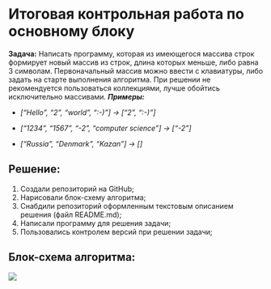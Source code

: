 # Итоговая контрольная работа по основному блоку

**Задача:** Написать программу, которая из имеющегося массива строк формирует новый массив из строк, длина которых меньше, либо равна 3 символам. Первоначальный массив можно ввести с клавиатуры, либо задать на старте выполнения алгоритма. При решении не рекомендуется пользоваться коллекциями, лучше обойтись исключительно массивами.
_**Примеры:**_

* *[“Hello”, “2”, “world”, “:-)”] → [“2”, “:-)”]*

* *[“1234”, “1567”, “-2”, “computer science”] → [“-2”]*

* *[“Russia”, “Denmark”, “Kazan”] → []*

## Решение:

1. Создали репозиторий на GitHub;
2. Нарисовали блок-схему алгоритма;
3. Снабдили репозиторий оформленным текстовым описанием решения (файл README.md);
4. Написали программу для решения задачи;
5. Пользовались контролем версий при решении задачи;

## Блок-схема алгоритма:

![ ](Схема.jpg)


